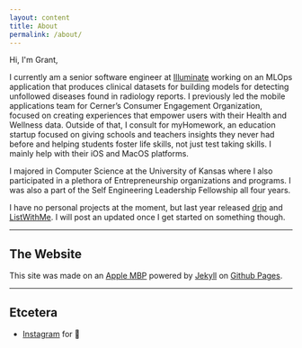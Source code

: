 ```yaml
---
layout: content
title: About
permalink: /about/
---
```

Hi, I'm Grant,


I currently am a senior software engineer at [Illuminate](https://goilluminate.com) working on an MLOps application that produces clinical datasets for building models for detecting unfollowed diseases found in radiology reports. 
I previously led the mobile applications team for Cerner’s Consumer Engagement Organization, focused on creating experiences that empower users with their Health and Wellness data. Outside of that, I consult for myHomework, an education startup focused on giving schools and teachers insights they never had before and helping students foster life skills, not just test taking skills. I mainly help with their iOS and MacOS platforms.

I majored in Computer Science at the University of Kansas where I also participated in a plethora of Entrepreneurship organizations and programs. I was also a part of the Self Engineering Leadership Fellowship all four years.

I have no personal projects at the moment, but last year released [drip](https://apps.apple.com/us/app/drip-a-coffee-journal/id1411538274) and [ListWithMe](https://apps.apple.com/us/app/listwithme/id1224284271). I will post an updated once I get started on something though.

----

## The Website
This site was made on an [Apple MBP](https://www.apple.com/) powered by [Jekyll](https://jekyllrb.com) on [Github Pages](https://pages.github.com).

----

## Etcetera

- [Instagram](https://www.instagram.com/grantisom17) for 📸
